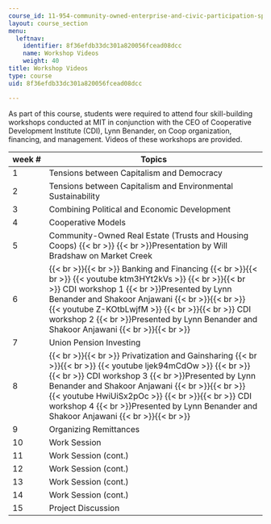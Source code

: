```yaml
---
course_id: 11-954-community-owned-enterprise-and-civic-participation-spring-2005
layout: course_section
menu:
  leftnav:
    identifier: 8f36efdb33dc301a820056fcead08dcc
    name: Workshop Videos
    weight: 40
title: Workshop Videos
type: course
uid: 8f36efdb33dc301a820056fcead08dcc

---
```


As part of this course, students were required to attend four skill-building workshops conducted at MIT in conjunction with the CEO of Cooperative Development Institute (CDI), Lynn Benander, on Coop organization, financing, and management. Videos of these workshops are provided.

| week # | Topics |
| --- | --- |
| 1 | Tensions between Capitalism and Democracy |
| 2 | Tensions between Capitalism and Environmental Sustainability |
| 3 | Combining Political and Economic Development |
| 4 | Cooperative Models |
| 5 | Community-Owned Real Estate (Trusts and Housing Coops)  {{< br >}}  {{< br >}}Presentation by Will Bradshaw on Market Creek |
| 6 |  {{< br >}}{{< br >}} Banking and Financing   {{< br >}}{{< br >}} {{< youtube ktm3HYt2kVs >}} {{< br >}}{{< br >}} CDI workshop 1  {{< br >}}Presented by Lynn Benander and Shakoor Anjawani {{< br >}}{{< br >}} {{< youtube Z-KOtbLwjfM >}} {{< br >}}{{< br >}} CDI workshop 2  {{< br >}}Presented by Lynn Benander and Shakoor Anjawani {{< br >}}{{< br >}}  |
| 7 | Union Pension Investing |
| 8 |  {{< br >}}{{< br >}} Privatization and Gainsharing   {{< br >}}{{< br >}} {{< youtube ljek94mCdOw >}} {{< br >}}{{< br >}} CDI workshop 3  {{< br >}}Presented by Lynn Benander and Shakoor Anjawani {{< br >}}{{< br >}} {{< youtube HwiUiSx2pOc >}} {{< br >}}{{< br >}} CDI workshop 4  {{< br >}}Presented by Lynn Benander and Shakoor Anjawani {{< br >}}{{< br >}}  |
| 9 | Organizing Remittances |
| 10 | Work Session |
| 11 | Work Session (cont.) |
| 12 | Work Session (cont.) |
| 13 | Work Session (cont.) |
| 14 | Work Session (cont.) |
| 15 | Project Discussion